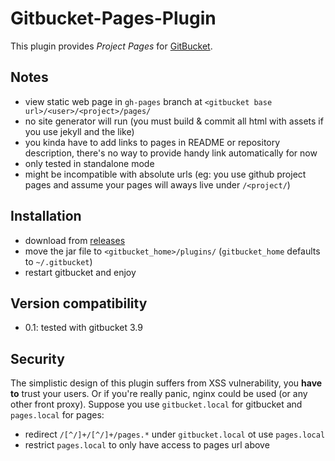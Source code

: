 
# Gitbucket-Pages-Plugin

This plugin provides *Project Pages* for
[GitBucket](https://github.com/gitbucket/gitbucket).

## Notes

- view static web page in `gh-pages` branch at
  `<gitbucket base url>/<user>/<project>/pages/`
- no site generator will run (you must build & commit all html with
  assets if you use jekyll and the like)
- you kinda have to add links to pages in README or repository
  description, there's no way to provide handy link automatically for
  now
- only tested in standalone mode
- might be incompatible with absolute urls (eg: you use github project
  pages and assume your pages will aways live under `/<project/`)

## Installation

- download from [releases](https://github.com/yaroot/gitbucket-pages-plugin/releases)
- move the jar file to `<gitbucket_home>/plugins/` (`gitbucket_home` defaults to `~/.gitbucket`)
- restart gitbucket and enjoy

## Version compatibility

- 0.1: tested with gitbucket 3.9

## Security

The simplistic design of this plugin suffers from XSS vulnerability,
you **have to** trust your users.
Or if you're really panic, nginx could be used (or any other front proxy).
Suppose you use `gitbucket.local` for gitbucket and `pages.local` for pages:

- redirect `/[^/]+/[^/]+/pages.*` under `gitbucket.local` ot use
  `pages.local`
- restrict `pages.local` to only have access to pages url above

